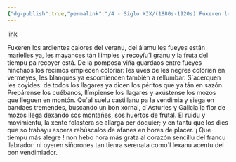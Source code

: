 ```yaml
---
{"dg-publish":true,"permalink":"/4 - Siglo XIX/(1880s-1920s) Fuxeren los ardienes/","tags":["#Siglo_20","central","Pepín_de_Pría","escrito","Gijón","poema"]}
---
```


[link](https://asturies.com/cavedaynava/fuxerenlosardientes.txt)

Fuxeren los ardientes
calores del veranu,
del álamu les fueyes
están marielles ya,
les mayances tán llimpies
y recoyíu´l granu
y la fruta del tiempu
pa recoyer está.
De la pomposa viña
guardaos entre fueyes
hinchaos los recimos
empiecen coloriar:
les uves de les negres
colorien en vermeyes,
les blanques ya escomiencen
también a rellumbar.
S´acerquen les coyides:
de todos los llagares
ya dicen los péritos
que ya tán en sazón.
Prepárense los cuébanos,
llímpiense los llagares
y axústense los mozos
que lleguen en montón.
Qu´al suelu castillanu
pa la vendimia y siega
en bandaes tremendes,
buscando un bon xornal,
d´Asturies y Galicia
la flor de mozos llega
dexando sos montañes,
sos huertos de frutal.
El ruidu y movimientu,
la xente folastera
se allarga per doquier;
y en tantu que los díes
que so trabayu espera
rebúscalos de afanes
en hores de placer.
¡ Que tiempu más alegre !
non hebo hora más grata
al corazón sencillu del
francu llabrador:
ni oyeren siñorones
tan tienra serenata
como´l lexanu acentu
del bon vendimiador.